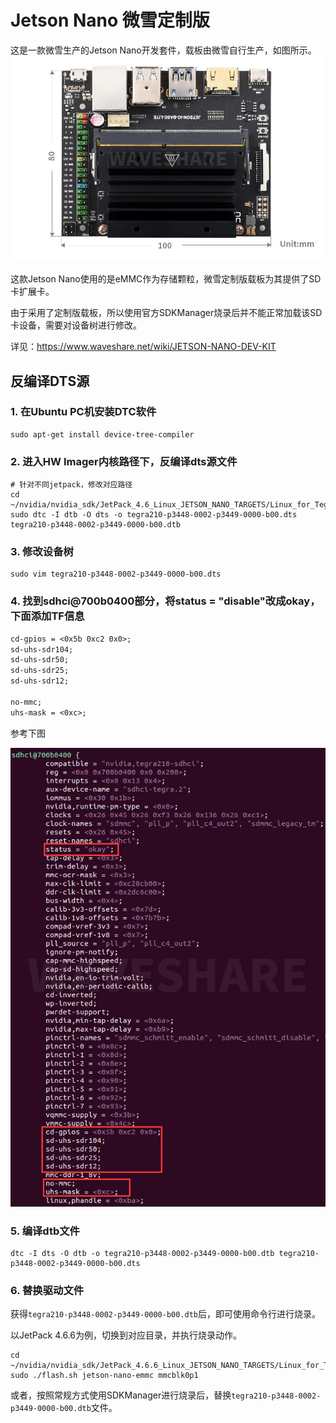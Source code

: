 # Jetson Nano 微雪定制版

这是一款微雪生产的Jetson Nano开发套件，载板由微雪自行生产，如图所示。
![alt text](image.png)

这款Jetson Nano使用的是eMMC作为存储颗粒，微雪定制版载板为其提供了SD卡扩展卡。

由于采用了定制版载板，所以使用官方SDKManager烧录后并不能正常加载该SD卡设备，需要对设备树进行修改。

详见：<https://www.waveshare.net/wiki/JETSON-NANO-DEV-KIT>

## 反编译DTS源

### 1. 在Ubuntu PC机安装DTC软件

```shell
sudo apt-get install device-tree-compiler
```

### 2. 进入HW Imager内核路径下，反编译dts源文件

```shell
# 针对不同jetpack，修改对应路径
cd ~/nvidia/nvidia_sdk/JetPack_4.6_Linux_JETSON_NANO_TARGETS/Linux_for_Tegra/kernel/dtb 
sudo dtc -I dtb -O dts -o tegra210-p3448-0002-p3449-0000-b00.dts tegra210-p3448-0002-p3449-0000-b00.dtb
```

### 3. 修改设备树

```shell
sudo vim tegra210-p3448-0002-p3449-0000-b00.dts
```

### 4. 找到sdhci@700b0400部分，将status = "disable"改成okay，下面添加TF信息

```txt
cd-gpios = <0x5b 0xc2 0x0>;
sd-uhs-sdr104;
sd-uhs-sdr50;
sd-uhs-sdr25;
sd-uhs-sdr12;
            
no-mmc;
uhs-mask = <0xc>;
```

参考下图

![alt text](dts.png)

### 5. 编译dtb文件

```shell
dtc -I dts -O dtb -o tegra210-p3448-0002-p3449-0000-b00.dtb tegra210-p3448-0002-p3449-0000-b00.dts
```

### 6. 替换驱动文件

获得`tegra210-p3448-0002-p3449-0000-b00.dtb`后，即可使用命令行进行烧录。

以JetPack 4.6.6为例，切换到对应目录，并执行烧录动作。

```sehll
cd ~/nvidia/nvidia_sdk/JetPack_4.6.6_Linux_JETSON_NANO_TARGETS/Linux_for_Tegra
sudo ./flash.sh jetson-nano-emmc mmcblk0p1
```

或者，按照常规方式使用SDKManager进行烧录后，替换`tegra210-p3448-0002-p3449-0000-b00.dtb`文件。
